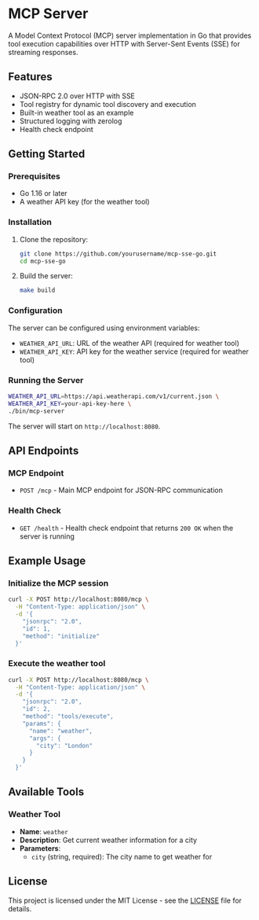# MCP Server

A Model Context Protocol (MCP) server implementation in Go that provides tool execution capabilities over HTTP with Server-Sent Events (SSE) for streaming responses.

## Features

- JSON-RPC 2.0 over HTTP with SSE
- Tool registry for dynamic tool discovery and execution
- Built-in weather tool as an example
- Structured logging with zerolog
- Health check endpoint

## Getting Started

### Prerequisites

- Go 1.16 or later
- A weather API key (for the weather tool)

### Installation

1. Clone the repository:
   ```bash
   git clone https://github.com/yourusername/mcp-sse-go.git
   cd mcp-sse-go
   ```

2. Build the server:
   ```bash
   make build
   ```

### Configuration

The server can be configured using environment variables:

- `WEATHER_API_URL`: URL of the weather API (required for weather tool)
- `WEATHER_API_KEY`: API key for the weather service (required for weather tool)

### Running the Server

```bash
WEATHER_API_URL=https://api.weatherapi.com/v1/current.json \
WEATHER_API_KEY=your-api-key-here \
./bin/mcp-server
```

The server will start on `http://localhost:8080`.

## API Endpoints

### MCP Endpoint

- `POST /mcp` - Main MCP endpoint for JSON-RPC communication

### Health Check

- `GET /health` - Health check endpoint that returns `200 OK` when the server is running

## Example Usage

### Initialize the MCP session

```bash
curl -X POST http://localhost:8080/mcp \
  -H "Content-Type: application/json" \
  -d '{
    "jsonrpc": "2.0",
    "id": 1,
    "method": "initialize"
  }'
```

### Execute the weather tool

```bash
curl -X POST http://localhost:8080/mcp \
  -H "Content-Type: application/json" \
  -d '{
    "jsonrpc": "2.0",
    "id": 2,
    "method": "tools/execute",
    "params": {
      "name": "weather",
      "args": {
        "city": "London"
      }
    }
  }'
```

## Available Tools

### Weather Tool

- **Name**: `weather`
- **Description**: Get current weather information for a city
- **Parameters**:
  - `city` (string, required): The city name to get weather for

## License

This project is licensed under the MIT License - see the [LICENSE](LICENSE) file for details.
